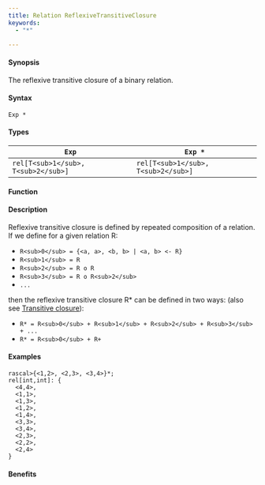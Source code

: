 ```yaml
---
title: Relation ReflexiveTransitiveClosure
keywords:
  - "*"

---
```


#### Synopsis

The reflexive transitive closure of a binary relation.

#### Syntax

`Exp *`

#### Types


|`Exp`              | `Exp *`            |
| --- | --- |
| `rel[T<sub>1</sub>, T<sub>2</sub>]` | `rel[T<sub>1</sub>, T<sub>2</sub>]`  |


#### Function

#### Description

Reflexive transitive closure is defined by repeated composition of a relation.
If we define for a given relation R:

*  `R<sub>0</sub> = {<a, a>, <b, b> | <a, b> <- R}`
*  `R<sub>1</sub> = R`
*  `R<sub>2</sub> = R o R`
*  `R<sub>3</sub> = R o R<sub>2</sub>`
*  `...`

then the reflexive transitive closure R* can be defined in two ways:
(also see [Transitive closure](/Rascal/Expressions/Values/Relation/TransitiveClosure)):

*  `R* = R<sub>0</sub> + R<sub>1</sub> + R<sub>2</sub> + R<sub>3</sub> + ...`
*  `R* = R<sub>0</sub> + R+`


#### Examples


```rascal-shell
rascal>{<1,2>, <2,3>, <3,4>}*;
rel[int,int]: {
  <4,4>,
  <1,1>,
  <1,3>,
  <1,2>,
  <1,4>,
  <3,3>,
  <3,4>,
  <2,3>,
  <2,2>,
  <2,4>
}
```

#### Benefits


